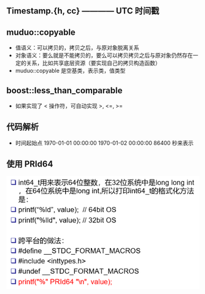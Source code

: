 ## Timestamp.{h, cc}  ————  UTC 时间戳

## muduo::copyable
 - 值语义：可以拷贝的，拷贝之后，与原对象脱离关系
 - 对象语义：要么就是不能拷贝的，要么可以拷贝拷贝之后与原对象仍然存在一定的关系，比如共享底层资源（要实现自己的拷贝构造函数）
 - muduo::copyable 是空基类，表示类，值类型

## boost::less_than_comparable<Timestamp>
 - 如果实现了 < 操作符，可自动实现 >, <=, >=

## 代码解析
 - 时间起始点
    1970-01-01 00:00:00
    1970-01-02 00:00:00     86400 秒来表示

## 使用 PRId64
![avatar](./src/1.PNG)